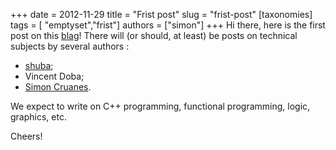 +++
date = 2012-11-29
title = "Frist post"
slug = "frist-post"
[taxonomies]
tags = [ "emptyset","frist"]
authors = ["simon"]
+++
Hi there, here is the first post on this [blag](http://xkcd.com/148/)! There will (or should, at least) be posts on technical subjects by several authors :

-   [shuba](http://shuba.cedeela.fr/);
-   Vincent Doba;
-   [Simon Cruanes](http://simon.cedeela.fr/).

We expect to write on C++ programming, functional programming, logic, graphics, etc.

Cheers!

